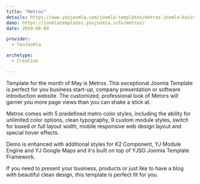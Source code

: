 ```yaml
---
title: "Metros"
details: https://www.youjoomla.com/joomla-templates/metros-joomla-business-template.html
demo: https://joomlatemplates.youjoomla.info/metros/
date: 2019-08-09

provider:
  - YouJoomla

archetype:
  - Creative

--- 
```


Template for the month of May is Metros. This exceptional Joomla Template is perfect for you business start-up, company presentation or software introduction website. The customized, professional look of Metors will garner you more page views than you can shake a stick at.

Metros comes with 5 predefined metro color styles, including the ability for unlimited color options, clean typography, 9 custom module styles, switch for boxed or full layout width, mobile responsive web design layout and special hover effects.

Demo is enhanced with additional styles for K2 Component, YJ Module Engine and YJ Google Maps and it's built on top of YJSG Joomla Template Framework.

If you need to present your business, products or just like to have a blog with beautiful clean design, this template is perfect fit for you.
